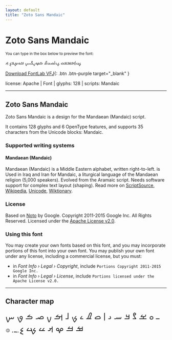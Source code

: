 ```yaml
---
layout: default
title: "Zoto Sans Mandaic"
---
```


# Zoto Sans Mandaic

<small>You can type in the box below to preview the font:</small>

<div contenteditable="true" class="texteditor" style="font-family: 'Zoto Sans Mandaic';">
<p spellcheck="false">ࡗࡆࡌࡒࡁࡇ ࡊࡉࡋࡎࡖࡈ ࡏࡔࡍࡂࡄࡑ ࡓࡀࡅࡐࡃࡘ ࡕ</p>
</div>

[Download FontLab VFJ](https://downgit.github.io/#/home?url=https://github.com/fontlabcom/getgo-fonts/blob/main/getgo-fonts/apache/zotosans/zotosans-mandaic.vfj){: .btn .btn-purple target="_blank" }

license: Apache \| Font \| glyphs: 128 \| scripts: Mandaic

---


## Zoto Sans Mandaic

Zoto Sans Mandaic is a design for the Mandaean (Mandaic) script.

It contains 128 glyphs and 6 OpenType features, and supports 35 characters from the Unicode blocks: Mandaic.


### Supported writing systems


#### Mandaean (Mandaic)

Mandaean (Mandaic) is a Middle Eastern alphabet, written right-to-left. is Used in Iraq and Iran for Mandaic, a liturgical language of the Mandaean religion (5,000 speakers). Evolved from the Aramaic script. Needs software support for complex text layout (shaping). Read more on [ScriptSource](https://scriptsource.org/scr/Mand), [Wikipedia](https://en.wikipedia.org/wiki/ISO_15924:Mand), [Unicode](https://www.unicode.org/versions/Unicode13.0.0/ch09.pdf#G46613), [Wiktionary](https://en.wiktionary.org/wiki/Category:Mandaic_script).


### License

Based on [Noto](https://github.com/notofonts) by Google. Copyright 2011-2015 Google Inc. All Rights Reserved. Licensed under the [Apache License v2.0](https://www.apache.org/licenses/LICENSE-2.0.txt).

### Using this font

You may create your own fonts based on this font, and you may incorporate portions of this font into your own font. You may publish your own font under any license, including a commercial license, but you must:

- in _Font Info › Legal › Copyright_, include `Portions Copyright 2011-2015 Google Inc.`
- in _Font Info › Legal › License_, include `Portions licensed under the Apache License v2.0.`


---

## Character map

<div style="font-family: 'Zoto Sans Mandaic'; font-size: 2em;">
ـ ࡀ ࡁ ࡂ ࡃ ࡄ ࡅ ࡆ ࡇ ࡈ ࡉ ࡊ ࡋ ࡌ ࡍ ࡎ ࡏ ࡐ ࡑ ࡒ ࡓ ࡔ ࡕ ࡖ ࡗ ࡘ ࡙ ࡚ ࡛ ࡞
</div>

